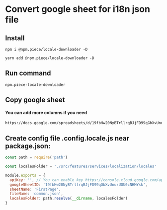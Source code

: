 # Convert google sheet for i18n json file

## Install

```
npm i @npm.piece/locale-downloader -D
```

```
yarn add @npm.piece/locale-downloader -D
```

## Run command
```
npm.piece-locale-downloader
```

## Copy google sheet 
#### You can add more columns if you need
```
https://docs.google.com/spreadsheets/d/19fbHw20NyBTrllrqBJjFD99qGbXvUnurUOU0cNHMYsk/edit#gid=0
```

## Create config file .config.locale.js near package.json:

```javascript
const path = require('path')

const localesFolder = './src/features/services/localization/locales'

module.exports = {
  apiKey: '', // You can enable key https://console.cloud.google.com/apis/enableflow?apiid=sheets.googleapis.com
  googleSheetID: '19fbHw20NyBTrllrqBJjFD99qGbXvUnurUOU0cNHMYsk',
  sheetName: 'FirstPage',
  fileName: 'common.json',
  localesFolder: path.resolve(__dirname, localesFolder)
}
```
